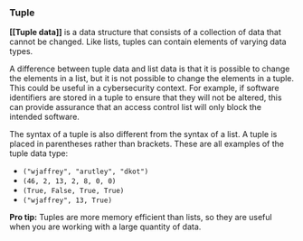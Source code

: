 ### **Tuple**

**[[Tuple data]]** is a data structure that consists of a collection of data that cannot be changed. Like lists, tuples can contain elements of varying data types.

A difference between tuple data and list data is that it is possible to change the elements in a list, but it is not possible to change the elements in a tuple. This could be useful in a cybersecurity context. For example, if software identifiers are stored in a tuple to ensure that they will not be altered, this can provide assurance that an access control list will only block the intended software.

The syntax of a tuple is also different from the syntax of a list. A tuple is placed in parentheses rather than brackets. These are all examples of the tuple data type:

- `("wjaffrey", "arutley", "dkot")`
- `(46, 2, 13, 2, 8, 0, 0)`
- `(True, False, True, True)`
- `("wjaffrey", 13, True)`

**Pro tip:** Tuples are more memory efficient than lists, so they are useful when you are working with a large quantity of data.